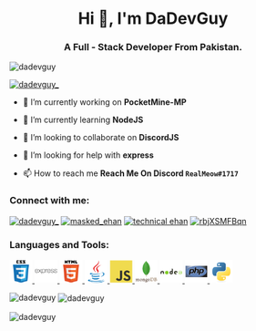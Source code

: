<h1 align="center">Hi 👋, I'm DaDevGuy</h1>
<h3 align="center">A Full - Stack Developer From Pakistan.</h3>

<p align="left"> <img src="https://komarev.com/ghpvc/?username=dadevguy&label=Profile%20views&color=0e75b6&style=flat" alt="dadevguy" /> </p>

<p align="left"> <a href="https://twitter.com/dadevguy_" target="blank"><img src="https://img.shields.io/twitter/follow/dadevguy_?logo=twitter&style=for-the-badge" alt="dadevguy_" /></a> </p>

- 🔭 I’m currently working on **PocketMine-MP**

- 🌱 I’m currently learning **NodeJS**

- 👯 I’m looking to collaborate on **DiscordJS**

- 🤝 I’m looking for help with **express**

- 📫 How to reach me **Reach Me On Discord `RealMeow#1717`**

<h3 align="left">Connect with me:</h3>
<p align="left">
<a href="https://twitter.com/dadevguy_" target="blank"><img align="center" src="https://raw.githubusercontent.com/rahuldkjain/github-profile-readme-generator/master/src/images/icons/Social/twitter.svg" alt="dadevguy_" height="30" width="40" /></a>
<a href="https://instagram.com/masked_ehan" target="blank"><img align="center" src="https://raw.githubusercontent.com/rahuldkjain/github-profile-readme-generator/master/src/images/icons/Social/instagram.svg" alt="masked_ehan" height="30" width="40" /></a>
<a href="https://www.youtube.com/c/technical ehan" target="blank"><img align="center" src="https://raw.githubusercontent.com/rahuldkjain/github-profile-readme-generator/master/src/images/icons/Social/youtube.svg" alt="technical ehan" height="30" width="40" /></a>
<a href="https://discord.gg/rbjXSMFBqn" target="blank"><img align="center" src="https://raw.githubusercontent.com/rahuldkjain/github-profile-readme-generator/master/src/images/icons/Social/discord.svg" alt="rbjXSMFBqn" height="30" width="40" /></a>
</p>

<h3 align="left">Languages and Tools:</h3>
<p align="left"> <a href="https://www.w3schools.com/css/" target="_blank" rel="noreferrer"> <img src="https://raw.githubusercontent.com/devicons/devicon/master/icons/css3/css3-original-wordmark.svg" alt="css3" width="40" height="40"/> </a> <a href="https://expressjs.com" target="_blank" rel="noreferrer"> <img src="https://raw.githubusercontent.com/devicons/devicon/master/icons/express/express-original-wordmark.svg" alt="express" width="40" height="40"/> </a> <a href="https://www.w3.org/html/" target="_blank" rel="noreferrer"> <img src="https://raw.githubusercontent.com/devicons/devicon/master/icons/html5/html5-original-wordmark.svg" alt="html5" width="40" height="40"/> </a> <a href="https://www.java.com" target="_blank" rel="noreferrer"> <img src="https://raw.githubusercontent.com/devicons/devicon/master/icons/java/java-original.svg" alt="java" width="40" height="40"/> </a> <a href="https://developer.mozilla.org/en-US/docs/Web/JavaScript" target="_blank" rel="noreferrer"> <img src="https://raw.githubusercontent.com/devicons/devicon/master/icons/javascript/javascript-original.svg" alt="javascript" width="40" height="40"/> </a> <a href="https://www.mongodb.com/" target="_blank" rel="noreferrer"> <img src="https://raw.githubusercontent.com/devicons/devicon/master/icons/mongodb/mongodb-original-wordmark.svg" alt="mongodb" width="40" height="40"/> </a> <a href="https://nodejs.org" target="_blank" rel="noreferrer"> <img src="https://raw.githubusercontent.com/devicons/devicon/master/icons/nodejs/nodejs-original-wordmark.svg" alt="nodejs" width="40" height="40"/> </a> <a href="https://www.php.net" target="_blank" rel="noreferrer"> <img src="https://raw.githubusercontent.com/devicons/devicon/master/icons/php/php-original.svg" alt="php" width="40" height="40"/> </a> <a href="https://www.python.org" target="_blank" rel="noreferrer"> <img src="https://raw.githubusercontent.com/devicons/devicon/master/icons/python/python-original.svg" alt="python" width="40" height="40"/> </a> </p>

<p><img align="left" src="https://github-readme-stats.vercel.app/api/top-langs?username=dadevguy&show_icons=true&locale=en&layout=compact" alt="dadevguy" /></p>

<p>&nbsp;<img align="center" src="https://github-readme-stats.vercel.app/api?username=dadevguy&show_icons=true&locale=en" alt="dadevguy" /></p>

<p><img align="center" src="https://github-readme-streak-stats.herokuapp.com/?user=dadevguy&" alt="dadevguy" /></p>
